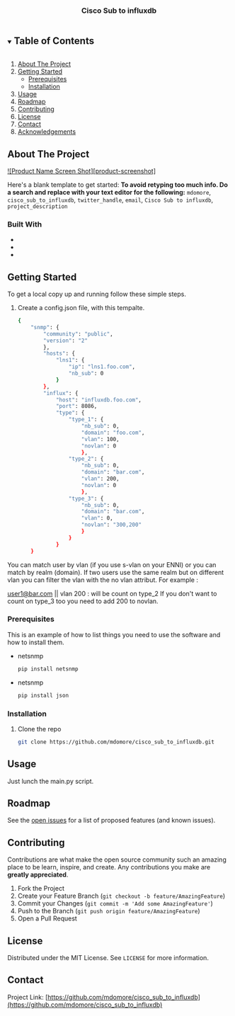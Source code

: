 <h3 align="center">Cisco Sub to influxdb</h3>

<!-- TABLE OF CONTENTS -->
<details open="open">
  <summary><h2 style="display: inline-block">Table of Contents</h2></summary>
  <ol>
    <li>
      <a href="#about-the-project">About The Project</a>
    </li>
    <li>
      <a href="#getting-started">Getting Started</a>
      <ul>
        <li><a href="#prerequisites">Prerequisites</a></li>
        <li><a href="#installation">Installation</a></li>
      </ul>
    </li>
    <li><a href="#usage">Usage</a></li>
    <li><a href="#roadmap">Roadmap</a></li>
    <li><a href="#contributing">Contributing</a></li>
    <li><a href="#license">License</a></li>
    <li><a href="#contact">Contact</a></li>
    <li><a href="#acknowledgements">Acknowledgements</a></li>
  </ol>
</details>



<!-- ABOUT THE PROJECT -->
## About The Project

[![Product Name Screen Shot][product-screenshot]](https://example.com)

Here's a blank template to get started:
**To avoid retyping too much info. Do a search and replace with your text editor for the following:**
`mdomore`, `cisco_sub_to_influxdb`, `twitter_handle`, `email`, `Cisco Sub to influxdb`, `project_description`


### Built With

* []()
* []()
* []()



<!-- GETTING STARTED -->
## Getting Started

To get a local copy up and running follow these simple steps.

1. Create a config.json file, with this tempalte.
    ```sh
    {
        "snmp": {
            "community": "public",
            "version": "2"
            },
            "hosts": {
                "lns1": {
                    "ip": "lns1.foo.com",
                    "nb_sub": 0
                }
            },
            "influx": {
                "host": "influxdb.foo.com",
                "port": 8086,
                "type": {
                    "type_1": {
                        "nb_sub": 0,
                        "domain": "foo.com",
                        "vlan": 100,
                        "novlan": 0
                        },
                    "type_2": {
                        "nb_sub": 0,
                        "domain": "bar.com",
                        "vlan": 200,
                        "novlan": 0
                        },
                    "type_3": {
                        "nb_sub": 0,
                        "domain": "bar.com",
                        "vlan": 0,
                        "novlan": "300,200"
                        }
                    }
                }
        }
    ```
You can match user by vlan (if you use s-vlan on your ENNI) or you can match by realm (domain).
If two users use the same realm but on different vlan you can filter the vlan with the no vlan attribut.
For example : 

user1@bar.com || vlan 200 : will be count on type_2
If you don't want to count on type_3 too you need to add 200 to novlan.

### Prerequisites

This is an example of how to list things you need to use the software and how to install them.
* netsnmp
  ```sh
  pip install netsnmp
  ```

* netsnmp
  ```sh
  pip install json
  ```

### Installation

1. Clone the repo
   ```sh
   git clone https://github.com/mdomore/cisco_sub_to_influxdb.git
   ```

<!-- USAGE EXAMPLES -->
## Usage

Just lunch the main.py script.


<!-- ROADMAP -->
## Roadmap

See the [open issues](https://github.com/mdomore/cisco_sub_to_influxdb/issues) for a list of proposed features (and known issues).



<!-- CONTRIBUTING -->
## Contributing

Contributions are what make the open source community such an amazing place to be learn, inspire, and create. Any contributions you make are **greatly appreciated**.

1. Fork the Project
2. Create your Feature Branch (`git checkout -b feature/AmazingFeature`)
3. Commit your Changes (`git commit -m 'Add some AmazingFeature'`)
4. Push to the Branch (`git push origin feature/AmazingFeature`)
5. Open a Pull Request



<!-- LICENSE -->
## License

Distributed under the MIT License. See `LICENSE` for more information.



<!-- CONTACT -->
## Contact

Project Link: [https://github.com/mdomore/cisco_sub_to_influxdb](https://github.com/mdomore/cisco_sub_to_influxdb)



<!-- MARKDOWN LINKS & IMAGES -->
<!-- https://www.markdownguide.org/basic-syntax/#reference-style-links -->
[contributors-shield]: https://img.shields.io/github/contributors/mdomore/repo.svg?style=for-the-badge
[contributors-url]: https://github.com/mdomore/repo/graphs/contributors
[forks-shield]: https://img.shields.io/github/forks/mdomore/repo.svg?style=for-the-badge
[forks-url]: https://github.com/mdomore/repo/network/members
[stars-shield]: https://img.shields.io/github/stars/mdomore/repo.svg?style=for-the-badge
[stars-url]: https://github.com/mdomore/repo/stargazers
[issues-shield]: https://img.shields.io/github/issues/mdomore/repo.svg?style=for-the-badge
[issues-url]: https://github.com/mdomore/repo/issues
[license-shield]: https://img.shields.io/github/license/mdomore/repo.svg?style=for-the-badge
[license-url]: https://github.com/mdomore/repo/blob/master/LICENSE.txt
[linkedin-shield]: https://img.shields.io/badge/-LinkedIn-black.svg?style=for-the-badge&logo=linkedin&colorB=555
[linkedin-url]: https://linkedin.com/in/mdomore
